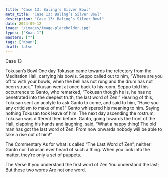```yaml
---
title: "Case 13: Baling’s Silver Bowl"
meta_title: "Case 13: Baling’s Silver Bowl"
description: "Case 13: Baling’s Silver Bowl"
date: 2024-09-12
image: "/images/image-placeholder.jpg"
types: ["Koan 1"]
masters: [""]
tags: ["Koan"]
draft: false
---
```


Case 13

Tokusan’s Bowl
One day Tokusan came towards the refectory from the Meditation Hall, carrying his bowls. Seppo called out to him, “Where are you off to with your bowls, when the bell has not rung and the drum has not been struck.” Tokusan went at once back to his room. Seppo told this occurrence to Ganto, who remarked, “Tokusan though he is, he has no penetrated into the deepest truth, the last word of Zen.” Hearing of this, Tokusan sent an acolyte to ask Ganto to come, and said to him, “Have you any criticism to make of me?” Ganto whispered his meaning to him. Saying nothing Tokusan took leave of him. The next day ascending the rostrum, Tokusan was different then before. Ganto, going towards the front of the Hall, clapping his hands and laughing, said, “What a happy thing! The old man has got the last word of Zen. From now onwards nobody will be able to take a rise out of him!”

The Commentary
As for what is called “The Last Word of Zen”, neither Ganto nor Tokusan ever heard of such a thing. When you look into the matter, they’re only a set of puppets.

The Verse
If you understand the first word of Zen You understand the last;
But these two words Are not one word.

